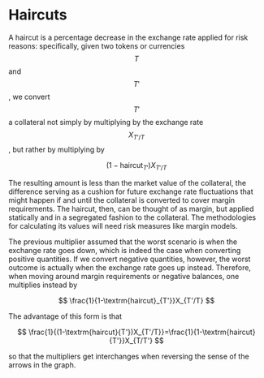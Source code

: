 # Haircuts

A haircut is a percentage decrease in the exchange rate applied for risk reasons: specifically, given two tokens or currencies $$T$$ and $$T'$$, we convert $$T'$$ a collateral not simply by multiplying by the exchange rate $$X_{T'/T}$$, but rather by multiplying by

$$
(1-\textrm{haircut}_{T'})X_{T'/T}
$$

The resulting amount is less than the market value of the  collateral, the difference serving as a cushion for future exchange rate fluctuations that might happen if and until the collateral is converted to cover margin requirements. The haircut, then, can be thought of as margin, but applied statically and in a segregated fashion to the collateral. The methodologies for calculating its values will need risk measures like margin models.

The previous multiplier assumed that the worst scenario is when the exchange rate goes down, which is indeed the case when converting positive quantities. If we convert negative quantities, however, the worst outcome is actually when the exchange rate goes up instead. Therefore, when moving around margin requirements or negative balances, one multiplies instead by

$$
\frac{1}{1-\textrm{haircut}_{T'}}X_{T'/T}
$$

The advantage of this form is that

$$
\frac{1}{(1-\textrm{haircut}{T'})X_{T'/T}}=\frac{1}{1-\textrm{haircut}{T'}}X_{T/T'}
$$

so that the multipliers get interchanges when reversing the sense of the arrows in the graph.

